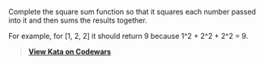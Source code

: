 Complete the square sum function so that it squares each number passed into it and then sums the results together.

For example, for [1, 2, 2] it should return 9 because
1^2 + 2^2 + 2^2 = 9.

> **[View Kata on Codewars](https://www.codewars.com/kata/515e271a311df0350d00000f)**
